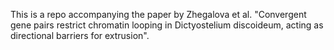 This is a repo accompanying the paper by Zhegalova et al.  "Convergent gene pairs restrict chromatin looping in Dictyostelium discoideum, acting as directional barriers for extrusion".